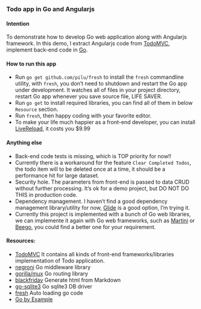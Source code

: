 ### Todo app in Go and Angularjs

#### Intention
To demonstrate how to develop Go web application along with Angularjs framework. In this demo, I extract Angularjs code from [TodoMVC](http://todomvc.com/), implement back-end code in [Go](www.golang.org).

#### How to run this app
* Run `go get github.com/pilu/fresh` to install the `fresh` commandline utility, with `fresh`, you don’t need to shutdown and restart the Go app under development. It watches all of files in your project directory, restart Go app whenever you save source file, LIFE SAVER.
* Run `go get` to install required libraries, you can find all of them in below `Resource` section.
* Run `fresh`, then happy coding with your favorite editor.
* To make your life much happier as a front-end developer, you can install [LiveReload](http://livereload.com/), it costs you $9.99

#### Anything else
* Back-end code tests is missing, which is TOP priority for now!!
* Currently there is a workaround for the feature `Clear Completed Todos`, the todo item will to be deleted once at a time, it should be a performance hit for large dataset.
* Security hole. The parameters from front-end is passed to data CRUD without further processing. It’s ok for a demo project, but DO NOT DO THIS in production code.
* Dependency management. I haven’t find a good dependency management library/utility for now, [Glide](https://github.com/Masterminds/glide) is a good option, I’m trying it.
* Currently this project is implemented with a bunch of Go web libraries, we can implemente it again with Go web frameworks, such as [Martini](http://martini.codegangsta.io/) or [Beego](http://beego.me/), you could find a better one for your requirement.

#### Resources:
* [TodoMVC](http://todomvc.com/) It contains all kinds of front-end frameworks/libraries implementation of Todo application.
* [negroni]("github.com/codegangsta/negroni") Go middleware library
* [gorilla/mux]("github.com/gorilla/mux") Go routing library
* [blackfriday]("github.com/russross/blackfriday") Generate html from Markdown
* [go-sqlite3]("github.com/mattn/go-sqlite3") Go sqlite3 DB driver
* [fresh](https://github.com/pilu/fresh) Auto loading go code
* [Go by Example](http://gobyexample.com/)
